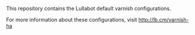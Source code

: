 This repository contains the Lullabot default varnish configurations.

For more information about these configurations, visit http://lb.cm/varnish-ha
